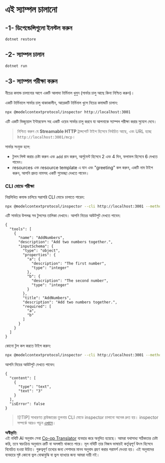 <!--
CO_OP_TRANSLATOR_METADATA:
{
  "original_hash": "4eb6a48c54555c64b33c763fba3f2842",
  "translation_date": "2025-07-13T21:03:33+00:00",
  "source_file": "03-GettingStarted/06-http-streaming/solution/dotnet/README.md",
  "language_code": "bn"
}
-->
# এই স্যাম্পল চালানো

## -1- ডিপেন্ডেন্সিগুলো ইনস্টল করুন

```bash
dotnet restore
```

## -2- স্যাম্পল চালান

```bash
dotnet run
```

## -3- স্যাম্পল পরীক্ষা করুন

নীচের কমান্ড চালানোর আগে একটি আলাদা টার্মিনাল খুলুন (সার্ভার চালু আছে কিনা নিশ্চিত করুন)।

একটি টার্মিনালে সার্ভার চালু থাকাকালীন, আরেকটি টার্মিনাল খুলে নিচের কমান্ডটি চালান:

```bash
npx @modelcontextprotocol/inspector http://localhost:3001
```

এটি একটি ভিজ্যুয়াল ইন্টারফেস সহ একটি ওয়েব সার্ভার চালু করবে যা আপনাকে স্যাম্পল পরীক্ষা করার সুযোগ দেবে।

> নিশ্চিত করুন যে **Streamable HTTP** ট্রান্সপোর্ট টাইপ হিসেবে নির্বাচিত আছে, এবং URL হচ্ছে `http://localhost:3001/mcp`।

সার্ভার সংযুক্ত হলে:

- টুলস লিস্ট করার চেষ্টা করুন এবং `add` রান করুন, আর্গুমেন্ট হিসেবে 2 এবং 4 দিন, ফলাফল হিসেবে 6 দেখতে পাবেন।
- resources এবং resource template এ যান এবং "greeting" কল করুন, একটি নাম টাইপ করুন, আপনি প্রদত্ত নামসহ একটি শুভেচ্ছা দেখতে পাবেন।

### CLI মোডে পরীক্ষা

নিম্নলিখিত কমান্ড চালিয়ে সরাসরি CLI মোডে চালাতে পারেন:

```bash 
npx @modelcontextprotocol/inspector --cli http://localhost:3001 --method tools/list
```

এটি সার্ভারে উপলব্ধ সব টুলসের তালিকা দেখাবে। আপনি নিচের আউটপুট দেখতে পাবেন:

```text
{
  "tools": [
    {
      "name": "AddNumbers",
      "description": "Add two numbers together.",
      "inputSchema": {
        "type": "object",
        "properties": {
          "a": {
            "description": "The first number",
            "type": "integer"
          },
          "b": {
            "description": "The second number",
            "type": "integer"
          }
        },
        "title": "AddNumbers",
        "description": "Add two numbers together.",
        "required": [
          "a",
          "b"
        ]
      }
    }
  ]
}
```

কোনো টুল কল করতে টাইপ করুন:

```bash
npx @modelcontextprotocol/inspector --cli http://localhost:3001 --method tools/call --tool-name AddNumbers --tool-arg a=1 --tool-arg b=2
```

আপনি নিচের আউটপুট দেখতে পাবেন:

```text
{
  "content": [
    {
      "type": "text",
      "text": "3"
    }
  ],
  "isError": false
}
```

> ![!TIP]
> সাধারণত ব্রাউজারের তুলনায় CLI মোডে inspector চালানো অনেক দ্রুত হয়।
> inspector সম্পর্কে আরও পড়ুন [এখানে](https://github.com/modelcontextprotocol/inspector)।

**অস্বীকৃতি**:  
এই নথিটি AI অনুবাদ সেবা [Co-op Translator](https://github.com/Azure/co-op-translator) ব্যবহার করে অনূদিত হয়েছে। আমরা যথাসাধ্য সঠিকতার চেষ্টা করি, তবে স্বয়ংক্রিয় অনুবাদে ত্রুটি বা অসঙ্গতি থাকতে পারে। মূল নথিটি তার নিজস্ব ভাষায়ই কর্তৃত্বপূর্ণ উৎস হিসেবে বিবেচিত হওয়া উচিত। গুরুত্বপূর্ণ তথ্যের জন্য পেশাদার মানব অনুবাদ গ্রহণ করার পরামর্শ দেওয়া হয়। এই অনুবাদের ব্যবহারে সৃষ্ট কোনো ভুল বোঝাবুঝি বা ভুল ব্যাখ্যার জন্য আমরা দায়ী নই।
